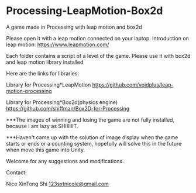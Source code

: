 Processing-LeapMotion-Box2d
===========================

A game made in Processing with leap motion and box2d

Please open it with a leap motion connected on your laptop.
Introduction on leap motion:
https://www.leapmotion.com/


Each folder contains a script of a level of the game. Please use it with box2d and leap motion library installed

Here are the links for libraries:

Library for Processing*LeapMotion
https://github.com/voidplus/leap-motion-processing

Library for Processing*Box2d(physics engine)
https://github.com/shiffman/Box2D-for-Processing



***The images of winning and losing the game are not fully installed, because I am lazy as SHIIIIIIT.

***Haven't came up with the solution of image display when the game starts or ends or a counting system, hopefully will solve this in the future when move this game into Unity.

Welcome for any suggestions and modifications.

Contact:

Nico XinTong Shi
123sxtnicole@gmail.com
